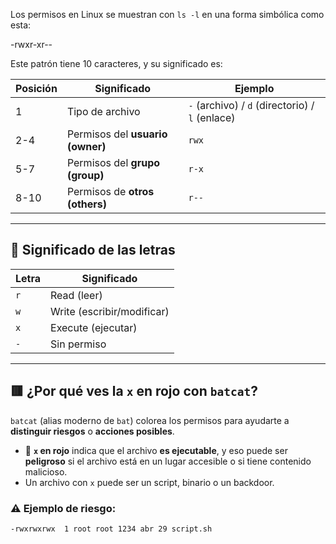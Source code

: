 Los permisos en Linux se muestran con `ls -l` en una forma simbólica como esta:

-rwxr-xr--


Este patrón tiene 10 caracteres, y su significado es:

| Posición | Significado                          | Ejemplo  |
|----------|--------------------------------------|----------|
| 1        | Tipo de archivo                      | `-` (archivo) / `d` (directorio) / `l` (enlace) |
| 2-4      | Permisos del **usuario (owner)**     | `rwx`    |
| 5-7      | Permisos del **grupo (group)**       | `r-x`    |
| 8-10     | Permisos de **otros (others)**       | `r--`    |

---

## 📖 Significado de las letras

| Letra | Significado                      |
|-------|----------------------------------|
| `r`   | Read (leer)                     |
| `w`   | Write (escribir/modificar)      |
| `x`   | Execute (ejecutar)              |
| `-`   | Sin permiso                     |

---

## 🟥 ¿Por qué ves la `x` en rojo con `batcat`?

`batcat` (alias moderno de `bat`) colorea los permisos para ayudarte a **distinguir riesgos** o **acciones posibles**.  
- 🔴 **`x` en rojo** indica que el archivo **es ejecutable**, y eso puede ser **peligroso** si el archivo está en un lugar accesible o si tiene contenido malicioso.
- Un archivo con `x` puede ser un script, binario o un backdoor.

### ⚠️ Ejemplo de riesgo:
```sh
-rwxrwxrwx  1 root root 1234 abr 29 script.sh
